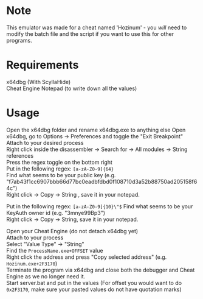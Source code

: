 # Note
This emulator was made for a cheat named 'Hozinum' - you *will* need to modify the batch file and the script if you want to use this for other programs.

# Requirements
x64dbg (With ScyllaHide)<br>
Cheat Engine
Notepad (to write down all the values)

# Usage
Open the x64dbg folder and rename x64dbg.exe to anything else
Open x64dbg, go to Options -> Preferences and toggle the "Exit Breakpoint"<br>
Attach to your desired process<br>
Right click inside the disassembler -> Search for -> All modules -> String references<br>
Press the regex toggle on the bottom right<br>
Put in the following regex: `[a-zA-Z0-9]{64}`<br>
Find what seems to be your public key (e.g. "f7ab43f1cc6907bbb66d77bc0eadbfdbd0f108710d3a52b88750ad205158f64c")<br>
Right click -> Copy -> String , save it in your notepad.<br>

Put in the following regex: `[a-zA-Z0-9]{10}\"$`
Find what seems to be your KeyAuth owner id (e.g. "3mnye99Bp3") <br>
Right click -> Copy -> String, save it in your notepad.<br>

Open your Cheat Engine (do not detach x64dbg yet)<br>
Attach to your process<br>
Select "Value Type" -> "String"<br>
Find the `ProcessName.exe+OFFSET` value<br>
Right click the address and press "Copy selected address" (e.g. `Hozinum.exe+2F3170`)<br>
Terminate the program via x64dbg and close both the debugger and Cheat Engine as we no longer need it.<br>
Start server.bat and put in the values (For offset you would want to do `0x2F3170`, make sure your pasted values do not have quotation marks)
